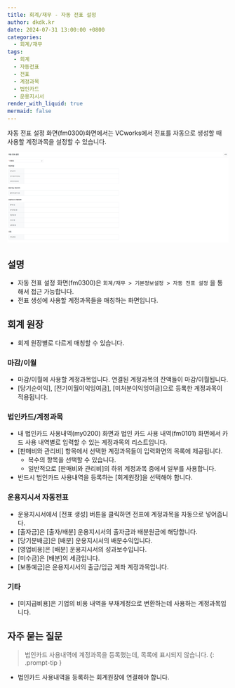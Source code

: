 ```yaml
---
title: 회계/재무 - 자동 전표 설정
author: dkdk.kr
date: 2024-07-31 13:00:00 +0800
categories:
  - 회계/재무
tags:
  - 회계
  - 자동전표
  - 전표
  - 계정과목
  - 법인카드
  - 운용지시서
render_with_liquid: true
mermaid: false
---
```

자동 전표 설정 화면(fm0300)화면에서는 VCworks에서 전표를 자동으로 생성할 때 사용할 계정과목을 설정할 수 있습니다.  

![](assets/img/Pasted%20image%2020250417190636.png)
## 설명

- 자동 전표 설정 화면(fm0300)은 `회계/재무 > 기본정보설정 > 자동 전표 설정` 을 통해서 접근 가능합니다.
- 전표 생성에 사용할 계정과목들을 매칭하는 화면입니다.

## 회계 원장
- 회계 원장별로 다르게 매칭할 수 있습니다. 
### 마감/이월
- 마감/이월에 사용할 계정과목입니다. 연결된 계정과목의 잔액들이 마감/이월됩니다.  
- [당기순이익], [전기이월이익잉여금], [미처분이익잉여금]으로 등록한 계정과목이 적용됩니다.
### 법인카드/계정과목
- 내 법인카드 사용내역(my0200) 화면과 법인 카드 사용 내역(fm0101) 화면에서 카드 사용 내역별로 입력할 수 있는 계정과목의 리스트입니다.
- [판매비와 관리비] 항목에서 선택한 계정과목들이 입력화면의 목록에 제공됩니다.
	- 복수의 항목을 선택할 수 있습니다. 
	- 일반적으로 [판매비와 관리비]의 하위 계정과목 중에서 일부를 사용합니다. 
- 반드시 법인카드 사용내역을 등록하는 [회계원장]을 선택해야 합니다.  
### 운용지시서 자동전표
- 운용지시서에서 [전표 생성] 버튼을 클릭하면 전표에 계정과목을 자동으로 넣어줍니다. 
- [출자금]은 [출자/배분] 운용지시서의 출자금과 배분원금에 해당합니다.
- [당기분배금]은 [배분] 운용지시서의 배분수익입니다. 
- [영업비용]은 [배분] 운용지시서의 성과보수입니다.
- [미수금]은 [배분]의 세금입니다.
- [보통예금]은 운용지시서의 출금/입금 계좌 계정과목입니다.
### 기타
- [미지급비용]은 기업의 비용 내역을 부채계정으로 변환하는데 사용하는 계정과목입니다.

## 자주 묻는 질문

> 법인카드 사용내역에 계정과목을 등록했는데, 목록에 표시되지 않습니다.
{: .prompt-tip }

- 법인카드 사용내역을 등록하는 회계원장에 연결해야 합니다.
